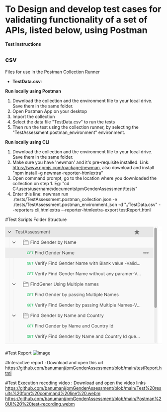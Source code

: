 # To Design and develop test cases for validating functionality of a set of APIs, listed below, using Postman

<b>Test Instructions</b>

## csv
Files for use in the Postman Collection Runner
- **TestData.csv**:

<b>Run locally using Postman</b>
1. Download the collection and the environment file to your local drive. Save them in the same folder.
2. Open Postman App on your desktop
3. Import the collection
4. Select the data file "TestData.csv" to run the tests 
5. Then run the test using the collection runner, by selecting the "TestAssessment.postman_environment" environment.

<b>Run locally using CLI</b>
1. Download the collection and the environment file to your local drive. Save them in the same folder.
2. Make sure you have 'newman' and it's pre-requisite installed. Link: https://www.npmjs.com/package/newman, also download and install "npm install -g newman-reporter-htmlextra"
3. Open command prompt, go to the location where you downloaded the collection on step 1. Eg: "cd C:\users\username\documents\pmGenderAssessment\tests"
4. Enter this line: newman run ./tests/TestAssessment.postman_collection.json -e ./tests/TestAssessment.postman_environment.json -d "./TestData.csv" --reporters cli,htmlextra --reporter-htmlextra-export testReport.html 

#Test Scripts Folder Structure

![img.png](img.png)

#Test Report 
![image](https://user-images.githubusercontent.com/61667828/154867891-2d902849-f1c9-4f73-8453-9723112fb80b.png)

#Interactive report :
Download and open this url 
https://github.com/banumanj/pmGenderAssessment/blob/main/testReport.html

#Test Execution recoding video :
Download and open the video links   
https://github.com/banumanj/pmGenderAssessment/blob/main/Test%20results%20fom%20command%20line%20.webm
https://github.com/banumanj/pmGenderAssessment/blob/main/Postman%20UI%20%20test-recording.webm
